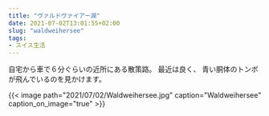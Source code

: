 ```yaml
---
title: "ヴァルドヴァイアー湖"
date: 2021-07-02T13:01:55+02:00
slug: "waldweihersee"
tags:
- スイス生活
---
```

自宅から車で６分ぐらいの近所にある散策路。
最近は良く、
青い胴体のトンボが飛んでいるのを見かけます。

{{< image
    path="2021/07/02/Waldweihersee.jpg"
    caption="Waldweihersee"
    caption_on_image="true" >}}
